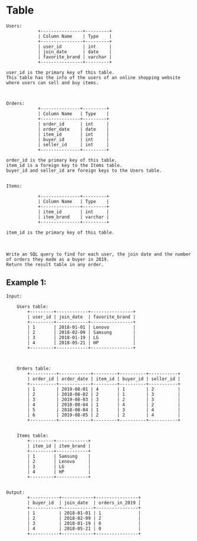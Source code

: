 # Table

    Users: 
                +----------------+---------+
                | Column Name    | Type    |
                +----------------+---------+
                | user_id        | int     |
                | join_date      | date    |
                | favorite_brand | varchar |
                +----------------+---------+

    user_id is the primary key of this table.
    This table has the info of the users of an online shopping website where users can sell and buy items.



    Orders:
                +---------------+---------+
                | Column Name   | Type    |
                +---------------+---------+
                | order_id      | int     |
                | order_date    | date    |
                | item_id       | int     |
                | buyer_id      | int     |
                | seller_id     | int     |
                +---------------+---------+

    order_id is the primary key of this table.
    item_id is a foreign key to the Items table.
    buyer_id and seller_id are foreign keys to the Users table.


    Items:

                +---------------+---------+
                | Column Name   | Type    |
                +---------------+---------+
                | item_id       | int     |
                | item_brand    | varchar |
                +---------------+---------+
                
    item_id is the primary key of this table.

<br/>

    Write an SQL query to find for each user, the join date and the number of orders they made as a buyer in 2019.
    Return the result table in any order.

    

## Example 1:

    Input: 

        Users table:
            +---------+------------+----------------+
            | user_id | join_date  | favorite_brand |
            +---------+------------+----------------+
            | 1       | 2018-01-01 | Lenovo         |
            | 2       | 2018-02-09 | Samsung        |
            | 3       | 2018-01-19 | LG             |
            | 4       | 2018-05-21 | HP             |
            +---------+------------+----------------+



        Orders table:
            +----------+------------+---------+----------+-----------+
            | order_id | order_date | item_id | buyer_id | seller_id |
            +----------+------------+---------+----------+-----------+
            | 1        | 2019-08-01 | 4       | 1        | 2         |
            | 2        | 2018-08-02 | 2       | 1        | 3         |
            | 3        | 2019-08-03 | 3       | 2        | 3         |
            | 4        | 2018-08-04 | 1       | 4        | 2         |
            | 5        | 2018-08-04 | 1       | 3        | 4         |
            | 6        | 2019-08-05 | 2       | 2        | 4         |
            +----------+------------+---------+----------+-----------+

        
        Items table:
            +---------+------------+
            | item_id | item_brand |
            +---------+------------+
            | 1       | Samsung    |
            | 2       | Lenovo     |
            | 3       | LG         |
            | 4       | HP         |
            +---------+------------+
    

    Output:
            +-----------+------------+----------------+
            | buyer_id  | join_date  | orders_in_2019 |
            +-----------+------------+----------------+
            | 1         | 2018-01-01 | 1              |
            | 2         | 2018-02-09 | 2              |
            | 3         | 2018-01-19 | 0              |
            | 4         | 2018-05-21 | 0              |
            +-----------+------------+----------------+